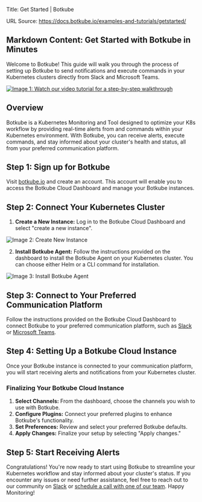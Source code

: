 Title: Get Started | Botkube

URL Source: https://docs.botkube.io/examples-and-tutorials/getstarted/

Markdown Content:
Get Started with Botkube in Minutes
-----------------------------------

Welcome to Botkube! This guide will walk you through the process of setting up Botkube to send notifications and execute commands in your Kubernetes clusters directly from Slack and Microsoft Teams.

[![Image 1: Watch our video tutorial for a step-by-step walkthrough](https://img.youtube.com/vi/AGKJsNro4jE/0.jpg)](https://www.youtube.com/watch?v=AGKJsNro4jE&t=59s"Watchourvideotutorialforastep-by-stepwalkthrough")

Overview[​](#overview"DirectlinktoOverview")
------------------------------------------------

Botkube is a Kubernetes Monitoring and Tool designed to optimize your K8s workflow by providing real-time alerts from and commands within your Kubernetes environment. With Botkube, you can receive alerts, execute commands, and stay informed about your cluster's health and status, all from your preferred communication platform.

Step 1: Sign up for Botkube[​](#step-1-sign-up-for-botkube"DirectlinktoStep1:SignupforBotkube")
--------------------------------------------------------------------------------------------------------

Visit [botkube.io](http://botkube.io/) and create an account. This account will enable you to access the Botkube Cloud Dashboard and manage your Botkube instances.

Step 2: Connect Your Kubernetes Cluster[​](#step-2-connect-your-kubernetes-cluster"DirectlinktoStep2:ConnectYourKubernetesCluster")
--------------------------------------------------------------------------------------------------------------------------------------------

1.  **Create a New Instance:** Log in to the Botkube Cloud Dashboard and select "create a new instance".

![Image 2: Create New Instance](https://docs.botkube.io/assets/images/create-new-instance-e61971eb5a0d3d7d2359e31fc38d8870.png)

2.  **Install Botkube Agent:** Follow the instructions provided on the dashboard to install the Botkube Agent on your Kubernetes cluster. You can choose either Helm or a CLI command for installation.

![Image 3: Install Botkube Agent](https://docs.botkube.io/assets/images/install-agent-1f2a430da33c7648736702596a696b5d.png)


Step 3: Connect to Your Preferred Communication Platform[​](#step-3-connect-to-your-preferred-communication-platform"DirectlinktoStep3:ConnecttoYourPreferredCommunicationPlatform")
-----------------------------------------------------------------------------------------------------------------------------------------------------------------------------------------------

Follow the instructions provided on the Botkube Cloud Dashboard to connect Botkube to your preferred communication platform, such as [Slack](https://docs.botkube.io/installation/slack/cloud-slack) or [Microsoft Teams](https://docs.botkube.io/installation/teams/).

Step 4: Setting Up a Botkube Cloud Instance[​](#step-4-setting-up-a-botkube-cloud-instance"DirectlinktoStep4:SettingUpaBotkubeCloudInstance")
--------------------------------------------------------------------------------------------------------------------------------------------------------

Once your Botkube instance is connected to your communication platform, you will start receiving alerts and notifications from your Kubernetes cluster.

### Finalizing Your Botkube Cloud Instance[​](#finalizing-your-botkube-cloud-instance"DirectlinktoFinalizingYourBotkubeCloudInstance")

1.  **Select Channels:** From the dashboard, choose the channels you wish to use with Botkube.
2.  **Configure Plugins:** Connect your preferred plugins to enhance Botkube's functionality.
3.  **Set Preferences:** Review and select your preferred Botkube defaults.
4.  **Apply Changes:** Finalize your setup by selecting "Apply changes."

Step 5: Start Receiving Alerts[​](#step-5-start-receiving-alerts"DirectlinktoStep5:StartReceivingAlerts")
-----------------------------------------------------------------------------------------------------------------

Congratulations! You're now ready to start using Botkube to streamline your Kubernetes workflow and stay informed about your cluster's status. If you encounter any issues or need further assistance, feel free to reach out to our community on [Slack](https://join.botkube.io/) or [schedule a call with one of our team](https://calendly.com/d/274-ytm-6mk/chat-with-the-botkube-team-30-minutes). Happy Monitoring!
